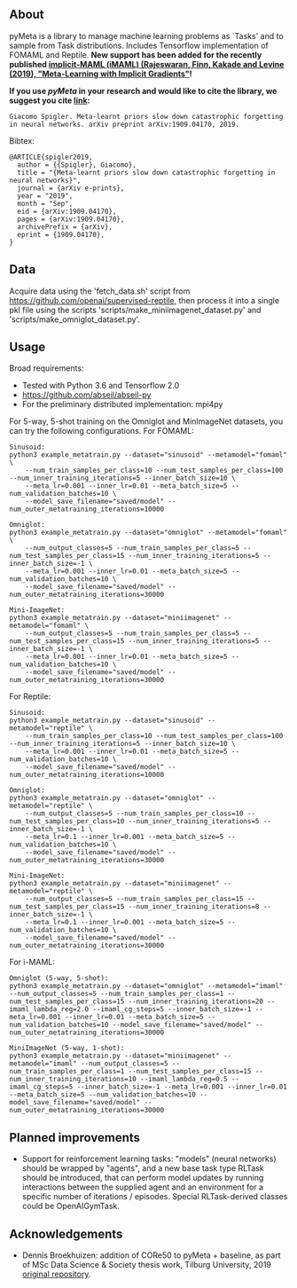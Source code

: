 
## About

pyMeta is a library to manage machine learning problems as `Tasks' and to sample from Task distributions. Includes Tensorflow implementation of FOMAML and Reptile. <b>New support has been added for the recently published [implicit-MAML (iMAML) (Rajeswaran, Finn, Kakade and Levine (2019), "Meta-Learning with Implicit Gradients"](https://arxiv.org/abs/1909.04630)!</b>

<b>If you use *pyMeta* in your research and would like to cite the library, we suggest you cite [link](https://arxiv.org/abs/1909.04170):</b>
```
Giacomo Spigler. Meta-learnt priors slow down catastrophic forgetting in neural networks. arXiv preprint arXiv:1909.04170, 2019.
```

Bibtex:
```
@ARTICLE{spigler2019,
  author = {{Spigler}, Giacomo},
  title = "{Meta-learnt priors slow down catastrophic forgetting in neural networks}",
  journal = {arXiv e-prints},
  year = "2019",
  month = "Sep",
  eid = {arXiv:1909.04170},
  pages = {arXiv:1909.04170},
  archivePrefix = {arXiv},
  eprint = {1909.04170},
}
```

## Data

Acquire data using the 'fetch_data.sh' script from https://github.com/openai/supervised-reptile, then process it into a single pkl file using the scripts 'scripts/make_miniimagenet_dataset.py' and 'scripts/make_omniglot_dataset.py'.

## Usage

Broad requirements:
+ Tested with Python 3.6 and Tensorflow 2.0
+ https://github.com/abseil/abseil-py
+ For the preliminary distributed implementation: mpi4py

For 5-way, 5-shot training on the Omniglot and MinImageNet datasets, you can try the following configurations. For FOMAML:

```
Sinusoid:
python3 example_metatrain.py --dataset="sinusoid" --metamodel="fomaml" \
    --num_train_samples_per_class=10 --num_test_samples_per_class=100 --num_inner_training_iterations=5 --inner_batch_size=10 \
    --meta_lr=0.001 --inner_lr=0.01 --meta_batch_size=5 --num_validation_batches=10 \
    --model_save_filename="saved/model" --num_outer_metatraining_iterations=10000

Omniglot:
python3 example_metatrain.py --dataset="omniglot" --metamodel="fomaml" \
    --num_output_classes=5 --num_train_samples_per_class=5 --num_test_samples_per_class=15 --num_inner_training_iterations=5 --inner_batch_size=-1 \
    --meta_lr=0.001 --inner_lr=0.01 --meta_batch_size=5 --num_validation_batches=10 \
    --model_save_filename="saved/model" --num_outer_metatraining_iterations=30000

Mini-ImageNet:
python3 example_metatrain.py --dataset="miniimagenet" --metamodel="fomaml" \
    --num_output_classes=5 --num_train_samples_per_class=5 --num_test_samples_per_class=15 --num_inner_training_iterations=5 --inner_batch_size=-1 \
    --meta_lr=0.001 --inner_lr=0.01 --meta_batch_size=5 --num_validation_batches=10 \
    --model_save_filename="saved/model" --num_outer_metatraining_iterations=30000
```

For Reptile:
```
Sinusoid:
python3 example_metatrain.py --dataset="sinusoid" --metamodel="reptile" \
    --num_train_samples_per_class=10 --num_test_samples_per_class=100 --num_inner_training_iterations=5 --inner_batch_size=10 \
    --meta_lr=0.001 --inner_lr=0.01 --meta_batch_size=5 --num_validation_batches=10 \
    --model_save_filename="saved/model" --num_outer_metatraining_iterations=10000

Omniglot:
python3 example_metatrain.py --dataset="omniglot" --metamodel="reptile" \
    --num_output_classes=5 --num_train_samples_per_class=10 --num_test_samples_per_class=10 --num_inner_training_iterations=5 --inner_batch_size=-1 \
    --meta_lr=0.1 --inner_lr=0.001 --meta_batch_size=5 --num_validation_batches=10 \
    --model_save_filename="saved/model" --num_outer_metatraining_iterations=30000

Mini-ImageNet:
python3 example_metatrain.py --dataset="miniimagenet" --metamodel="reptile" \
    --num_output_classes=5 --num_train_samples_per_class=15 --num_test_samples_per_class=15 --num_inner_training_iterations=8 --inner_batch_size=-1 \
    --meta_lr=0.1 --inner_lr=0.001 --meta_batch_size=5 --num_validation_batches=10 \
    --model_save_filename="saved/model" --num_outer_metatraining_iterations=30000
```

For i-MAML:
```
Omniglot (5-way, 5-shot):
python3 example_metatrain.py --dataset="omniglot" --metamodel="imaml" --num_output_classes=5 --num_train_samples_per_class=1 --num_test_samples_per_class=15 --num_inner_training_iterations=20 --imaml_lambda_reg=2.0 --imaml_cg_steps=5 --inner_batch_size=-1 --meta_lr=0.001 --inner_lr=0.01 --meta_batch_size=5 --num_validation_batches=10 --model_save_filename="saved/model" --num_outer_metatraining_iterations=30000

MiniImageNet (5-way, 1-shot):
python3 example_metatrain.py --dataset="miniimagenet" --metamodel="imaml" --num_output_classes=5 --num_train_samples_per_class=1 --num_test_samples_per_class=15 --num_inner_training_iterations=10 --imaml_lambda_reg=0.5 --imaml_cg_steps=5 --inner_batch_size=-1 --meta_lr=0.001 --inner_lr=0.01 --meta_batch_size=5 --num_validation_batches=10 --model_save_filename="saved/model" --num_outer_metatraining_iterations=30000
```


## Planned improvements

+ Support for reinforcement learning tasks: "models" (neural networks) should be wrapped by "agents", and a new base task type RLTask should be introduced, that can perform model updates by running interactions between the supplied agent and an environment for a specific number of iterations / episodes. Special RLTask-derived classes could be OpenAIGymTask.


## Acknowledgements

+ Dennis Broekhuizen: addition of CORe50 to pyMeta + baseline, as part of MSc Data Science & Society thesis work, Tilburg University, 2019 [original repository](https://github.com/DennisBroekhuizen/pyMetaCORe50).

